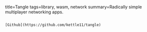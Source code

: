 title=Tangle
tags=library, wasm, network
summary=Radically simple multiplayer networking apps.
~~~~~~

[Github](https://github.com/kettle11/tangle)

